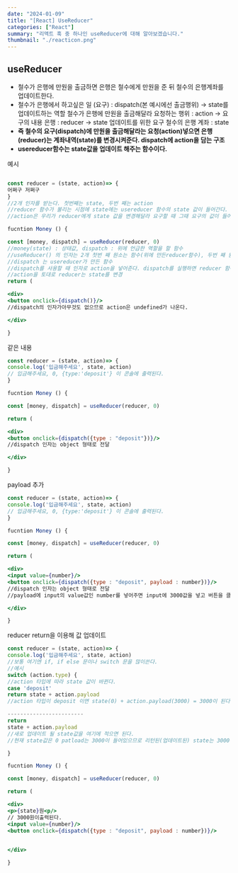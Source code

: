 ```yaml
---
date: "2024-01-09"
title: "[React] UseReducer"
categories: ["React"]
summary: "리액트 훅 중 하나인 useReducer에 대해 알아보겠습니다."
thumbnail: "./reacticon.png"
---
```



## useReducer

- 철수가 은행에 만원을 출금하면 은행은 철수에게 만원을 준 뒤 철수의 은행계좌를 업데이트한다.
- 철수가 은행에서 하고싶은 일 (요구) : dispatch(본 예시에선 출금행위) → state를 업데이트하는 역할
철수가 은행에 만원을 출금해달라 요청하는 행위 : action → 요구의 내용
은행 : reducer → state 업데이트를 위한 요구
철수의 은행 계좌 : state
- **즉 철수의 요구(dispatch)에 만원을 출금해달라는 요청(action)넣으면 은행(reducer)는 계좌내역(state)를 변경시켜준다. 
dispatch에 action을 담는 구조**
- **usereducer함수는 state값을 업데이트 해주는 함수이다.**

예시

```jsx

const reducer = (state, action)=> {
어쩌구 저쩌구
}
//2개 인자를 받는다. 첫번째는 state, 두번 째는 action
//reducer 함수가 불리는 시점에 state에는 usereducer 함수의 state 값이 들어간다. 본 예시는 money 값이 들어간다.
//action은 우리가 reducer에게 state 값을 변경해달라 요구할 때 그때 요구의 값이 들어간다. 

fucntion Money () {

const [money, dispatch] = useReducer(reducer, 0)
//money(state) : 상태값, dispatch : 위에 언급한 역할을 할 함수
//useReducer() 의 인자는 2개 첫번 째 원소는 함수(위에 만든reducer함수), 두번 째 원소는 money(state)의 초기값
//dispatch 는 usereducer가 만든 함수
//dispatch를 사용할 때 인자로 action을 넣어준다. dispatch를 실행하면 reducer 함수가 호출된다. reducer의 인자인 action이 전달되고 
//action을 토대로 reducer는 state를 변경
return (

<div> 
<button onclick={dispatch()}/>
//dispatch의 인자가아무것도 없으므로 action은 undefined가 나온다. 

</div>

} 
```

같은 내용

```jsx
const reducer = (state, action)=> {
console.log('입금해주세요', state, action)
// 입금해주세요, 0, {type:'deposit'} 이 콘솔에 출력된다. 
}

fucntion Money () {

const [money, dispatch] = useReducer(reducer, 0)

return (

<div>
<button onclick={dispatch({type : "deposit"})}/>
//dispatch 인자는 object 형태로 전달

</div>

}
```

payload 추가

```jsx
const reducer = (state, action)=> {
console.log('입금해주세요', state, action)
// 입금해주세요, 0, {type:'deposit'} 이 콘솔에 출력된다. 
}

fucntion Money () {

const [money, dispatch] = useReducer(reducer, 0)

return (

<div>
<input value={number}/>
<button onclick={dispatch({type : "deposit", payload : number})}/>
//dispatch 인자는 object 형태로 전달
//payload에 input의 value값인 number를 넣어주면 input에 3000값을 넣고 버튼을 클릭하면 payload에 3000이 저장된다. 

</div>

}
```

reducer return을 이용해 값 업데이트

```jsx
const reducer = (state, action)=> {
console.log('입금해주세요', state, action)
//보통 여기엔 if, if else 문이나 switch 문을 많이쓴다.
//예시
switch (action.type) {
//action 타입에 따라 state 값이 바뀐다.
case 'deposit'
return state + action.payload
//action 타입이 deposit 이면 state(0) + action.payload(3000) = 3000이 된다.

------------------------
return 
state + action.payload
//새로 업데이트 될 state값을 여기에 적으면 된다.
//현재 state값은 0 patload는 3000이 들어있으므로 리턴된(업데이트된) state는 3000이 된다.

}

fucntion Money () {

const [money, dispatch] = useReducer(reducer, 0)

return (

<div>
<p>{state}원<p/>
// 3000원이출력된다. 
<input value={number}/>
<button onclick={dispatch({type : "deposit", payload : number})}/>
 

</div>

}
```